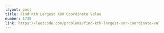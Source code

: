 ```yaml
---
layout: post
title: Find Kth Largest XOR Coordinate Value
number: 1738
link: https://leetcode.com/problems/find-kth-largest-xor-coordinate-value
---
```

